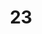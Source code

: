 ---
layout: painting
title: 23
image: /images/paintings/acrylic/JRB Web 39-min.jpg
dimensions: 250mm x 250mm
media: Acrylic on Acrylic
group: Acrylic
---